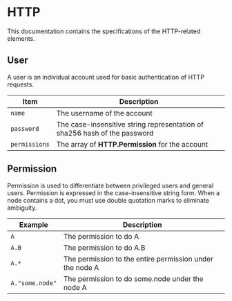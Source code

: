 # HTTP

This documentation contains the specifications of the HTTP-related elements.

## User

A user is an individual account used for basic authentication of HTTP requests.

|Item|Description|
|-|-|
|`name`|The username of the account|
|`password`|The case-insensitive string representation of sha256 hash of the password|
|`permissions`|The array of **HTTP.Permission** for the account|

## Permission

Permission is used to differentiate between privileged users and general users. Permission is expressed in the case-insensitive string form. When a node contains a dot, you must use double quotation marks to eliminate ambiguity.

|Example|Description|
|-|-|
|`A`|The permission to do A|
|`A.B`|The permission to do A.B|
|`A.*`|The permission to the entire permission under the node A|
|`A."some.node"`|The permission to do some.node under the node A|